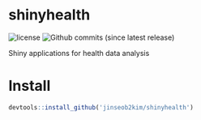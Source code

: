 # shinyhealth
![license](https://img.shields.io/npm/l/isomorphic-git.svg)
![Github commits (since latest release)](https://img.shields.io/github/commits-since/SubtitleEdit/subtitleedit/latest.svg)


Shiny applications for health data analysis

# Install
```r
devtools::install_github('jinseob2kim/shinyhealth')
```
